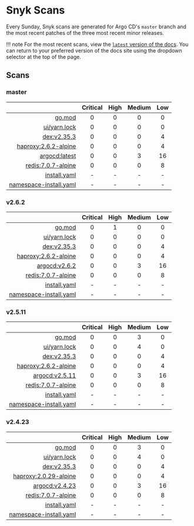 # Snyk Scans

Every Sunday, Snyk scans are generated for Argo CD's `master` branch and the most recent patches of the three most
recent minor releases.

!!! note
    For the most recent scans, view the [`latest` version of the docs](https://argo-cd.readthedocs.io/en/latest/snyk/).
    You can return to your preferred version of the docs site using the dropdown selector at the top of the page.

## Scans

### master

|    | Critical | High | Medium | Low |
|---:|:--------:|:----:|:------:|:---:|
| [go.mod](master/argocd-test.html) | 0 | 0 | 0 | 0 |
| [ui/yarn.lock](master/argocd-test.html) | 0 | 0 | 0 | 0 |
| [dex:v2.35.3](master/ghcr.io_dexidp_dex_v2.35.3.html) | 0 | 0 | 0 | 4 |
| [haproxy:2.6.2-alpine](master/haproxy_2.6.2-alpine.html) | 0 | 0 | 0 | 4 |
| [argocd:latest](master/quay.io_argoproj_argocd_latest.html) | 0 | 0 | 3 | 16 |
| [redis:7.0.7-alpine](master/redis_7.0.7-alpine.html) | 0 | 0 | 0 | 8 |
| [install.yaml](master/argocd-iac-install.html) | - | - | - | - |
| [namespace-install.yaml](master/argocd-iac-namespace-install.html) | - | - | - | - |

### v2.6.2

|    | Critical | High | Medium | Low |
|---:|:--------:|:----:|:------:|:---:|
| [go.mod](v2.6.2/argocd-test.html) | 0 | 1 | 0 | 0 |
| [ui/yarn.lock](v2.6.2/argocd-test.html) | 0 | 0 | 0 | 0 |
| [dex:v2.35.3](v2.6.2/ghcr.io_dexidp_dex_v2.35.3.html) | 0 | 0 | 0 | 4 |
| [haproxy:2.6.2-alpine](v2.6.2/haproxy_2.6.2-alpine.html) | 0 | 0 | 0 | 4 |
| [argocd:v2.6.2](v2.6.2/quay.io_argoproj_argocd_v2.6.2.html) | 0 | 0 | 3 | 16 |
| [redis:7.0.7-alpine](v2.6.2/redis_7.0.7-alpine.html) | 0 | 0 | 0 | 8 |
| [install.yaml](v2.6.2/argocd-iac-install.html) | - | - | - | - |
| [namespace-install.yaml](v2.6.2/argocd-iac-namespace-install.html) | - | - | - | - |

### v2.5.11

|    | Critical | High | Medium | Low |
|---:|:--------:|:----:|:------:|:---:|
| [go.mod](v2.5.11/argocd-test.html) | 0 | 0 | 3 | 0 |
| [ui/yarn.lock](v2.5.11/argocd-test.html) | 0 | 0 | 4 | 0 |
| [dex:v2.35.3](v2.5.11/ghcr.io_dexidp_dex_v2.35.3.html) | 0 | 0 | 0 | 4 |
| [haproxy:2.6.2-alpine](v2.5.11/haproxy_2.6.2-alpine.html) | 0 | 0 | 0 | 4 |
| [argocd:v2.5.11](v2.5.11/quay.io_argoproj_argocd_v2.5.11.html) | 0 | 0 | 3 | 16 |
| [redis:7.0.7-alpine](v2.5.11/redis_7.0.7-alpine.html) | 0 | 0 | 0 | 8 |
| [install.yaml](v2.5.11/argocd-iac-install.html) | - | - | - | - |
| [namespace-install.yaml](v2.5.11/argocd-iac-namespace-install.html) | - | - | - | - |

### v2.4.23

|    | Critical | High | Medium | Low |
|---:|:--------:|:----:|:------:|:---:|
| [go.mod](v2.4.23/argocd-test.html) | 0 | 0 | 3 | 0 |
| [ui/yarn.lock](v2.4.23/argocd-test.html) | 0 | 0 | 4 | 0 |
| [dex:v2.35.3](v2.4.23/ghcr.io_dexidp_dex_v2.35.3.html) | 0 | 0 | 0 | 4 |
| [haproxy:2.0.29-alpine](v2.4.23/haproxy_2.0.29-alpine.html) | 0 | 0 | 0 | 4 |
| [argocd:v2.4.23](v2.4.23/quay.io_argoproj_argocd_v2.4.23.html) | 0 | 0 | 3 | 16 |
| [redis:7.0.7-alpine](v2.4.23/redis_7.0.7-alpine.html) | 0 | 0 | 0 | 8 |
| [install.yaml](v2.4.23/argocd-iac-install.html) | - | - | - | - |
| [namespace-install.yaml](v2.4.23/argocd-iac-namespace-install.html) | - | - | - | - |
